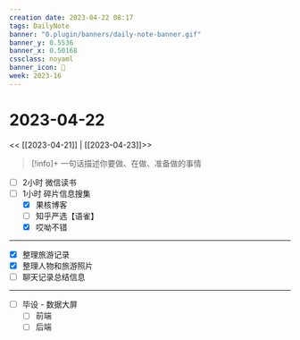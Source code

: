 ```yaml
---
creation date: 2023-04-22 08:17
tags: DailyNote
banner: "0.plugin/banners/daily-note-banner.gif"
banner_y: 0.5536
banner_x: 0.50168
cssclass: noyaml
banner_icon: 💌
week: 2023-16
---
```


# 2023-04-22

<< [[2023-04-21]] | [[2023-04-23]]>>


> [!info]+ 一句话描述你要做、在做、准备做的事情
> 


- [ ] 2小时 微信读书
- [ ] 1小时 碎片信息搜集
	- [x] 果核博客
	- [ ] 知乎严选【语雀】
	- [x] 哎呦不错

---

- [x] 整理旅游记录
- [x] 整理人物和旅游照片
- [ ] 聊天记录总结信息

---

- [ ] 毕设 - 数据大屏
	- [ ] 前端
	- [ ] 后端